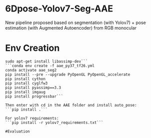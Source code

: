# 6Dpose-Yolov7-Seg-AAE
New pipeline proposed based on segmentation (with Yolov7) + pose estimation (with Augmented Autoencoder) from RGB monocular
# Env Creation
```sudo apt-get install libglfw3-dev libglfw3
sudo apt-get install libassimp-dev```
```conda env create -f aae_py37_tf26.yml
conda activate aae_seg2
pip install --pre --upgrade PyOpenGL PyOpenGL_accelerate
pip install cython
pip install cyglfw3
pip install pyassimp==3.3
pip install imgaug
pip install progressbar```

Then enter with cd in the AAE folder and install auto_pose:
```pip install .```

For yolov7 requirements:
```pip install -r yolov7_requirements.txt```

#Evaluation
